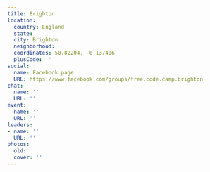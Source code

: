 ```yaml
---
title: Brighton
location:
  country: England
  state: 
  city: Brighton
  neighborhood: 
  coordinates: 50.82204, -0.137406
  plusCode: ''
social:
  name: Facebook page
  URL: https://www.facebook.com/groups/free.code.camp.brighton
chat:
  name: ''
  URL: ''
event:
  name: ''
  URL: ''
leaders:
- name: ''
  URL: ''
photos:
  old: 
  cover: ''
---
```

